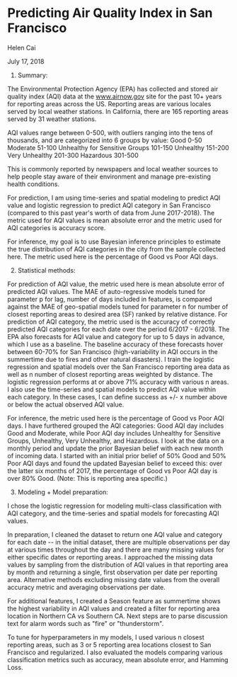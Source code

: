 # Predicting Air Quality Index in San Francisco
Helen Cai

July 17, 2018

1. Summary:

The Environmental Protection Agency (EPA) has collected and stored air quality index (AQI) data at the www.airnow.gov site for the past 10+ years for reporting areas across the US. Reporting areas are various locales served by local weather stations. In California, there are 165 reporting areas served by 31 weather stations.

AQI values range between 0-500, with outliers ranging into the tens of thousands, and are categorized into 6 groups by value: 
Good 0-50
Moderate 51-100
Unhealthy for Sensitive Groups 101-150
Unhealthy 151-200
Very Unhealthy 201-300
Hazardous 301-500

This is commonly reported by newspapers and local weather sources to help people stay aware of their environment and manage pre-existing health conditions.

For prediction, I am using time-series and spatial modeling to predict AQI value and logistic regression to predict AQI category in San Francisco (compared to this past year's worth of data from June 2017-2018). The metric used for AQI values is mean absolute error and the metric used for AQI categories is accuracy score.
    
For inference, my goal is to use Bayesian inference principles to estimate the true distribution of AQI categories in the city from the sample collected here. The metric used here is the percentage of Good vs Poor AQI days.

2. Statistical methods:

For prediction of AQI value, the metric used here is mean absolute error of predicted AQI values. The MAE of auto-regressive models tuned for parameter p for lag, number of days included in features, is compared against the MAE of geo-spatial models tuned for parameter n for number of closest reporting areas to desired area (SF) ranked by relative distance.
For prediction of AQI category, the metric used is the accuracy of correctly predicted AQI categories for each date over the period 6/2017 - 6/2018. The EPA also forecasts for AQI value and category for up to 5 days in advance, which I use as a baseline. The baseline accuracy of these forecasts hover between 60-70% for San Francisco (high-variability in AQI occurs in the summertime due to fires and other natural disasters). I train the logistic regression and spatial models over the San Francisco reporting area data as well as n number of closest reporting areas weighted by distance. The logistic regression performs at or above 71% accuracy with various n areas. I also use the time-series and spatial models to predict AQI value within each category. In these cases, I can define success as +/- x number above or below the actual observed AQI value.

For inference, the metric used here is the percentage of Good vs Poor AQI days. I have furthered grouped the AQI categories: Good AQI day includes Good and Moderate, while Poor AQI day includes Unhealthy for Sensitive Groups, Unhealthy, Very Unhealthy, and Hazardous. I look at the data on a monthly period and update the prior Bayesian belief with each new month of incoming data. I started with an initial prior belief of 50% Good and 50% Poor AQI days and found the updated Bayesian belief to exceed this: over the latter six months of 2017, the percentage of Good vs Poor AQI day is over 80% Good. (Note: This is reporting area specific.)

3. Modeling + Model preparation:

I chose the logistic regression for modeling multi-class classification with AQI category, and the time-series and spatial models for forecasting AQI values. 

In preparation, I cleaned the dataset to return one AQI value and category for each date -- in the initial dataset, there are multiple observations per day at various times throughout the day and there are many missing values for either specific dates or reporting areas. I approached the missing data values by sampling from the distribution of AQI values in that reporting area by month and returning a single, first observation per date per reporting area. Alternative methods excluding missing date values from the overall accuracy metric and averaging observations per date.

For additional features, I created a Season feature as summertime shows the highest variability in AQI values and created a filter for reporting area location in Northern CA vs Southern CA. Next steps are to parse discussion text for alarm words such as "fire" or "thunderstorm".

To tune for hyperparameters in my models, I used various n closest reporting areas, such as 3 or 5 reporting area locations closest to San Francisco and regularized. I also evaluated the models comparing various classification metrics such as accuracy, mean absolute error, and Hamming Loss.

